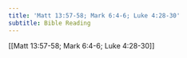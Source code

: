 ```yaml
---
title: 'Matt 13:57-58; Mark 6:4-6; Luke 4:28-30'
subtitle: Bible Reading
---
```


[[Matt 13:57-58; Mark 6:4-6; Luke 4:28-30]]